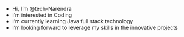 - Hi, I’m @tech-Narendra
- I’m interested in Coding
- I’m currently learning Java full stack technology
- I’m looking forward to leverage my skills in the innovative projects

<!---
tech-Narendra/tech-Narendra is a ✨ special ✨ repository because its `README.md` (this file) appears on your GitHub profile.
You can click the Preview link to take a look at your changes.
--->
